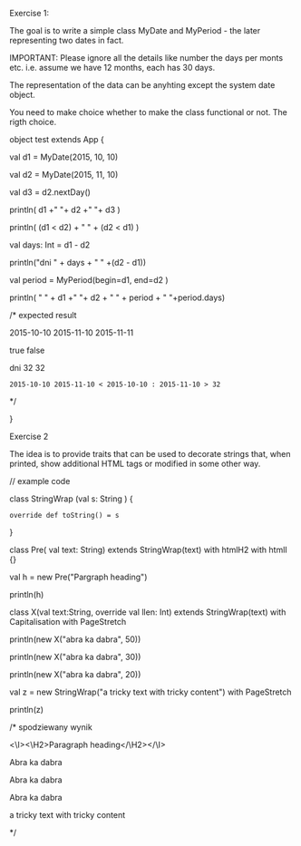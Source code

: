 Exercise 1:

The goal is to write a simple class MyDate and MyPeriod - the later representing two dates in fact. 

IMPORTANT: Please ignore all the details like number the days per monts etc. i.e. assume we have 12 months, each has 30 days.

The representation of the data can be anyhting except the system date object.



You need to make choice whether to make the class functional or not. The rigth choice. 



object test extends App {

  val d1 = MyDate(2015, 10, 10)

  val d2 = MyDate(2015, 11, 10)

  val d3 = d2.nextDay()



  println( d1 +" "+ d2 +" "+ d3 )



  println( (d1 < d2) + " " + (d2 < d1) )



  val days: Int = d1 - d2

  println("dni " + days + " " +(d2 - d1))



  val period = MyPeriod(begin=d1, end=d2  )

  println( " " + d1 +" "+ d2 + " " + period + " "+period.days)



  /* expected result

   2015-10-10 2015-11-10 2015-11-11

   true false

   dni 32 32

    2015-10-10 2015-11-10 < 2015-10-10 : 2015-11-10 > 32

   */



}



Exercise 2

The idea is to provide traits that can be used to decorate strings that, when printed, show additional HTML tags or modified in some other way. 



  // example code

  class StringWrap (val s: String ) {

    override def toString() = s

  }





  class Pre( val text: String)  extends StringWrap(text) with htmlH2 with htmlI {}

  val h = new Pre("Pargraph heading")

  println(h)



  class X(val text:String, override val llen: Int) extends StringWrap(text) with Capitalisation with PageStretch

  println(new X("abra ka dabra", 50))

  println(new X("abra ka dabra", 30))

  println(new X("abra ka dabra", 20))



  val z = new StringWrap("a tricky text with tricky content") with PageStretch

  println(z)



  /* spodziewany wynik

<\I><\H2>Paragraph heading</\H2></\I>

Abra            ka            dabra

Abra     ka     dabra

Abra  ka  dabra

a       tricky       text       with       tricky       content

   */


